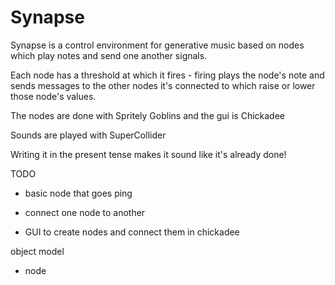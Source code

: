 # Synapse

Synapse is a control environment for generative music based on nodes which
play notes and send one another signals.

Each node has a threshold at which it fires - firing plays the node's note
and sends messages to the other nodes it's connected to which raise or lower
those node's values.

The nodes are done with Spritely Goblins and the gui is Chickadee

Sounds are played with SuperCollider

Writing it in the present tense makes it sound like it's already done!

TODO

- basic node that goes ping

- connect one node to another

- GUI to create nodes and connect them in chickadee


object model

- node 